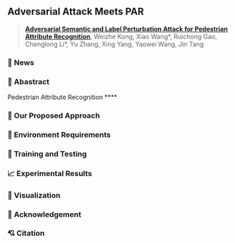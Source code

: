 ## Adversarial Attack Meets PAR 

> **[Adversarial Semantic and Label Perturbation Attack for Pedestrian Attribute Recognition]()**, Weizhe Kong, Xiao Wang*, Ruichong Gao, Chenglong Li*, Yu Zhang, Xing Yang, Yaowei Wang, Jin Tang 



### :rocket: News 

### :bookmark_tabs: Abastract 
Pedestrian Attribute Recognition **** 

### :mag_right: Our Proposed Approach


### :wrench: Environment Requirements 


### :hammer:  Training and Testing 


### :chart_with_upwards_trend: Experimental Results 


### :art: Visualization 


### :gift_heart: Acknowledgement 


### :cupid: Citation 
```

```

